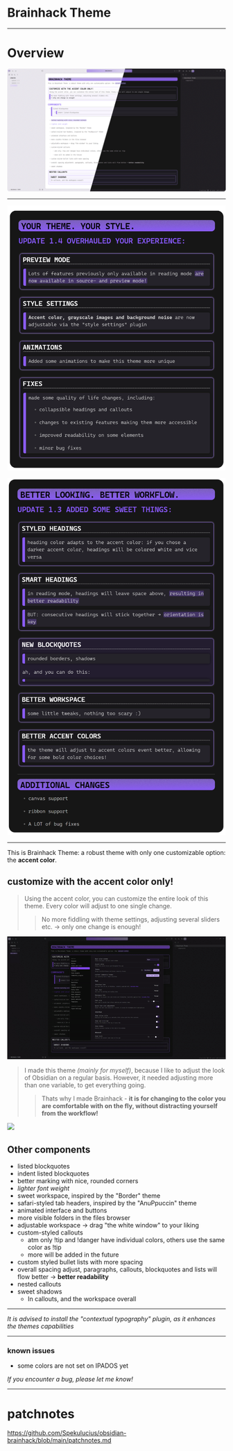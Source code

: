 # Brainhack Theme
***
# Overview
![](/images/brainhack-theme.png)

***
![](/images/update-patchnotes-preview-140.png)

![](/images/update-patchnotes-preview-130.png)

***

This is Brainhack Theme: a robust theme with only one customizable option: the **accent color**.
## customize with the accent color only!
>Using the accent color, you can customize the entire look of this theme. Every color will adjust to one single change.
>
>>No more fiddling with theme settings, adjusting several sliders etc. 
>>→ only one change is enough!

![](/images/brainhack-color.gif)

>I made this theme *(mainly for myself)*, because I like to adjust the look of Obsidian on a regular basis. However, it needed adjusting more than one variable, to get everything going.
>>Thats why I made Brainhack - **it is for changing to the color you are comfortable with on the fly, without distracting yourself from the workflow!**

![](/images/brainhack-ui.gif)

## Other components
+ listed blockquotes
+ indent listed blockquotes
+ better marking with nice, rounded corners
+ *lighter font weight*
+ sweet workspace, inspired by the "Border" theme
+ safari-styled tab headers, inspired by the "AnuPpuccin" theme
+ animated interface and buttons
+ more visible folders in the files browser
+ adjustable workspace → drag "the white window" to your liking
+ custom-styled callouts
	+ atm only !tip and !danger have individual colors, others use the same color as !tip
	+ more will be added in the future
+ custom styled bullet lists with more spacing
+ overall spacing adjust, paragraphs, callouts, blockquotes and lists will flow better → **better readability**
+ nested callouts
+ sweet shadows
	+ In callouts, and the workspace overall

***
_It is advised to install the "contextual typography" plugin, as it enhances the themes capabilities_

***
### known issues
+ some colors are not set on IPADOS yet

 _If you encounter a bug, please let me know!_

***

# patchnotes
https://github.com/Spekulucius/obsidian-brainhack/blob/main/patchnotes.md
